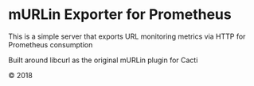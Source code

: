 # mURLin Exporter for Prometheus

This is a simple server that exports URL monitoring metrics via HTTP for
Prometheus consumption

Built around libcurl as the original mURLin plugin for Cacti

&copy; 2018
